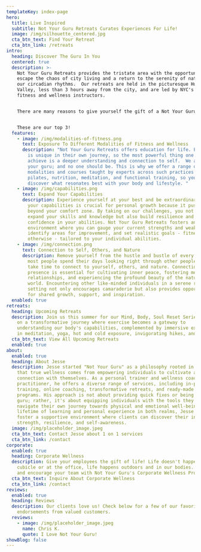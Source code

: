 ```yaml
---
templateKey: index-page
hero:
  title: Live Inspired
  subtitle: Not Your Guru Retreats Curates Experiences For Life!
  image: /img/silhouette_centered.jpg
  cta_btn_text: Find Your Retreat
  cta_btn_link: /retreats
intro:
  heading: Discover The Guru In You
  centered: true
  description: >-
    Not Your Guru Retreats provides the tristate area with the opportunity to
    escape the chaos of city living and a return to the serenity of nature and
    our circadian rhythms.  Our retreats are held in the picturesque Hudson
    Valley, less than 3 hours away from the city, and are led by NYC's top
    fitness and wellness instructors. 


    There are many reasons to give yourself the gift of a Not Your Guru Retreat.


    These are our top 3!
  features:
    - image: /img/modalities-of-fitness.png
      text: Exposure To Different Modalities of Fitness and Wellness
      description: "Not Your Guru Retreats offers education for life. Every individual
        is unique in their own journey, so the most powerful thing one can
        achieve is a deeper understanding and connection to self.  We are not
        your guru; and no one should be. This is why we offer a range of
        modalities and courses taught by experts across such practices as yoga,
        pilates, nutrition, meditation, and functional training, so you can
        discover what resonates best with your body and lifestyle. "
    - image: /img/capabilities.png
      text: Expand Your Capabilities
      description: Experience yourself at your best and be extraordinary. Expanding
        your capabilities is crucial for personal growth because it pushes you
        beyond your comfort zone. By taking on our challenges, you not only
        expand your skills and knowledge but also build resilience and
        confidence in your abilities. Not Your Guru Retreats fosters an
        environment where you can gauge your current strengths and weaknesses,
        identify areas for improvement, and set realistic goals - fitness or
        otherwise - tailored to your individual abilities.
    - image: /img/connection.png
      text: Connection to Self, Others, and Nature
      description: Remove yourself from the hustle and bustle of every day life, where
        most people spend their days looking right through other people, and
        take time to connect to yourself, others, and nature. Connection and
        presence is essential for cultivating inner peace, fostering meaningful
        relationships, and experiencing the profound beauty of the natural
        world. Encountering other like-minded individuals in a serene retreat
        setting not only encourages camaraderie but also provides opportunities
        for shared growth, support, and inspiration.
  enabled: true
retreats:
  heading: Upcoming Retreats
  description: Join us this summer for our Mind, Body, Soul Reset Series! Embark
    on a transformative journey where exercise becomes a gateway to
    understanding our body's capabilities, complemented by immersive experiences
    in meditation, yoga, hot and cold exposure, invigorating hikes, and more.
  cta_btn_text: View All Upcoming Retreats
  enabled: true
about:
  enabled: true
  heading: About Jesse
  description: Jesse started "Not Your Guru" as a philosophy rooted in the belief
    that true wellness comes from empowering individuals to cultivate a deeper
    connection with themselves. As a personal trainer and wellness coach
    practitioner, he offers a diverse range of services, including in-person
    training, online coaching, transformative retreats, and ready-made training
    programs. His approach is not about providing quick fixes or being someone's
    guru; rather, it's about equipping individuals with the tools they need to
    navigate their own journey towards physical and emotional well-being. With a
    lifetime of learning and personal experience in both realms, Jesse aims to
    foster a supportive environment where clients can discover their inner
    strength, resilience, and self-awareness.
  image: /img/placeholder_image.jpeg
  cta_btn_text: Contact Jesse about 1 on 1 services
  cta_btn_link: /contact
corporate:
  enabled: true
  heading: Corporate Wellness
  description: Give your employees the gift of life! Life doesn't happen in the
    cubicle or at the office, life happens outdoors and in our bodies. Empower
    and encourage your team with Not Your Guru's Corporate Wellness Programs!
  cta_btn_text: Inquire About Corporate Wellness
  cta_btn_link: /contact
reviews:
  enabled: true
  heading: Reviews
  description: Our clients love us! Check below for a few of our favorite
    endorsements from valued customers.
  reviews:
    - image: /img/placeholder_image.jpeg
      name: Chris K.
      quote: I Love Not Your Guru!
showBlog: false
---
```

